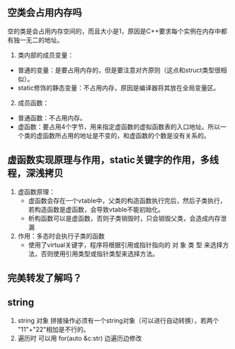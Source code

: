 ## 空类会占用内存吗
空的类是会占用内存空间的，而且大小是1，原因是C++要求每个实例在内存中都有独一无二的地址。
1. 类内部的成员变量：
+ 普通的变量：是要占用内存的，但是要注意对齐原则（这点和struct类型很相似）。
+ static修饰的静态变量：不占用内存，原因是编译器将其放在全局变量区。
2. 成员函数：
+ 普通函数：不占用内存。
+ 虚函数：要占用4个字节，用来指定虚函数的虚拟函数表的入口地址。所以一个类的虚函数所占用的地址是不变的，和虚函数的个数是没有关系的。

## 虚函数实现原理与作用，static关键字的作用，多线程，深浅拷贝
1. 虚函数原理：
    + 虚函数会存在一个vtable中，父类的构造函数执行完后，然后子类执行，若构造函数是虚函数，会导致vtable不能初始化。
    + 析构函数可以是虚函数，否则子类销毁时，只会销毁父类，会造成内存泄漏
2. 作用：多态时会执行子类的函数
    + 使用了virtual关键字，程序将根据引用或指针指向的 对 象 类 型 来选择方法，否则使用引用类型或指针类型来选择方法。


## 完美转发了解吗？

## string
1. string 对象 拼接操作必须有一个string对象（可以进行自动转换），若两个 "11"+"22"相加是不行的。
2. 遍历时 可以用 for(auto &c:str) 边遍历边修改